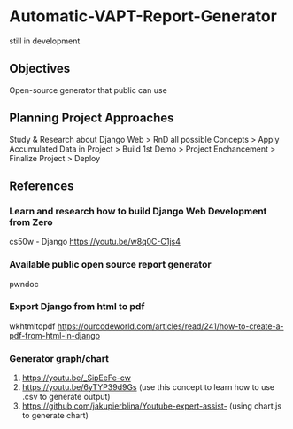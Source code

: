 # Automatic-VAPT-Report-Generator
still in development

## Objectives
Open-source generator that public can use

## Planning Project Approaches
Study & Research about Django Web > RnD all possible Concepts > Apply Accumulated Data in Project > Build 1st Demo > Project Enchancement > Finalize Project > Deploy

## References

### Learn and research how to build Django Web Development from Zero
cs50w - Django
https://youtu.be/w8q0C-C1js4

### Available public open source report generator
pwndoc
<link>

### Export Django from html to pdf
wkhtmltopdf
https://ourcodeworld.com/articles/read/241/how-to-create-a-pdf-from-html-in-django

### Generator graph/chart
1. https://youtu.be/_SipEeFe-cw 
2. https://youtu.be/6yTYP39d9Gs (use this concept to learn how to use .csv to generate output)
3. https://github.com/jakupierblina/Youtube-expert-assist- (using chart.js to generate chart)
